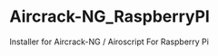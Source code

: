 Aircrack-NG_RaspberryPI
=======================

Installer for Aircrack-NG / Airoscript For Raspberry Pi


